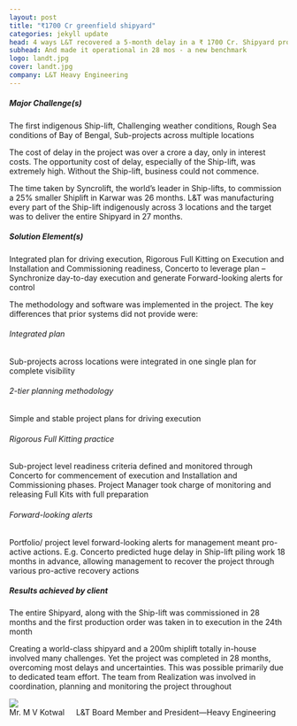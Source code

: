 ```yaml
---
layout: post
title: "₹1700 Cr greenfield shipyard"
categories: jekyll update
head: 4 ways L&T recovered a 5-month delay in a ₹ 1700 Cr. Shipyard project
subhead: And made it operational in 28 mos - a new benchmark
logo: landt.jpg
cover: landt.jpg
company: L&T Heavy Engineering
---
```


<h5 class="bkc bold">Major Challenge(s)</h5>
The first indigenous Ship-lift, Challenging weather conditions, Rough Sea conditions of Bay of Bengal, Sub-projects
across multiple locations

<p class="pullout compass m-ws-top"><span class="bkc f-1-25x">The cost of delay in the project was over a crore a day, only in interest costs.</span> The opportunity cost of delay, especially of the Ship-lift, was extremely high. Without the Ship-lift, business could not commence.
</p>
The time taken by Syncrolift, the world’s leader in Ship-lifts, to commission a 25% smaller Shiplift in Karwar was 26 months. L&T was manufacturing every part of the Ship-lift indigenously across 3 locations and the target was to deliver the entire Shipyard in 27 months.

<h5 class="bkc bold">Solution Element(s)</h5>

Integrated plan for driving execution, Rigorous Full Kitting on Execution and Installation and Commissioning readiness, Concerto to leverage plan – Synchronize day-to-day execution and generate Forward-looking alerts for control

The methodology and software was implemented in the project. The key differences that prior systems did not provide were:

<h6 class="bkc bold nm">Integrated plan</h6> Sub-projects across locations were integrated in one single plan for complete visibility

<h6 class="bkc bold nm">2-tier planning methodology</h6> Simple and stable project plans for driving execution

<h6 class="bkc bold nm"> Rigorous Full Kitting practice</h6>
Sub-project level readiness criteria defined and monitored through Concerto for commencement of execution and Installation and
Commissioning phases. Project Manager took charge of monitoring and releasing Full Kits with full preparation

<h6 class="bkc bold nm">Forward-looking alerts</h6>
Portfolio/ project level forward-looking alerts for management meant pro-active actions. E.g. Concerto predicted huge delay in Ship-lift piling
work 18 months in advance, allowing management to recover the project through various pro-active recovery actions
<h5 class="bkc bold"> Results achieved by client</h5>
<p class="pullout check m-ws-top bkc f-1-25x">
The entire Shipyard, along with the Ship-lift was commissioned in 28 months and the first production order was taken in to execution in the 24th month
</p>
<div class="callout dbbg">
	<p class="s wc">
		Creating a world-class shipyard and a 200m shiplift totally in-house involved many challenges. Yet the project was completed in 28 months, overcoming most delays and uncertainties. This was possible primarily due to dedicated team effort. The team from Realization was involved in coordination, planning and monitoring the project throughout
	</p>
	<div class="row">
		<div class="small-2 columns">
			<img src="{{site.url}}/assets/img/profile/mvkotwal.png" class="circle-img br">
		</div>
		<div class="small-10 columns np">
			<div class="wc">Mr. M V Kotwal</div>
			<div class="s wcolor">L&T Board Member and President—Heavy Engineering</div>
		</div>
	</div>
</div>